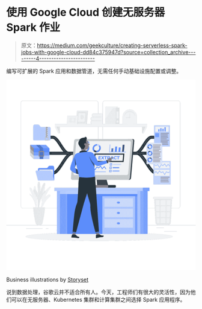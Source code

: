 # 使用 Google Cloud 创建无服务器 Spark 作业

> 原文：<https://medium.com/geekculture/creating-serverless-spark-jobs-with-google-cloud-dd84c375947d?source=collection_archive---------4----------------------->

编写可扩展的 Spark 应用和数据管道，无需任何手动基础设施配置或调整。

![](img/1e483987d0aeb2b87d638bcc3db38e5b.png)

Business illustrations by [Storyset](https://storyset.com/business)

说到数据处理，谷歌云并不适合所有人。今天，工程师们有很大的灵活性，因为他们可以在无服务器、Kubernetes 集群和计算集群之间选择 Spark 应用程序。